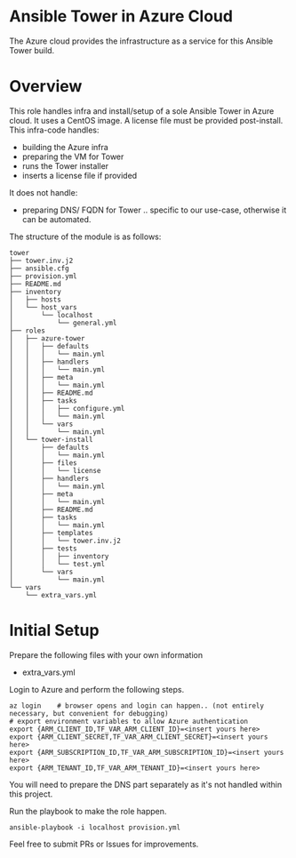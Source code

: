 # Ansible Tower in Azure Cloud

The Azure cloud provides the infrastructure as a service for this Ansible Tower build. 

# Overview

This role handles infra and install/setup of a sole Ansible Tower in Azure cloud.
It uses a CentOS image. A license file must be provided post-install.
This infra-code handles:

- building the Azure infra
- preparing the VM for Tower
- runs the Tower installer
- inserts a license file if provided

It does not handle:

- preparing DNS/ FQDN for Tower .. specific to our use-case, otherwise it can be automated.


The structure of the module is as follows:
```
tower
├── tower.inv.j2
├── ansible.cfg
├── provision.yml
├── README.md
├── inventory
│   ├── hosts
│   └── host_vars
│       └── localhost
│           └── general.yml
├── roles
│   ├── azure-tower
│   │   ├── defaults
│   │   │   └── main.yml
│   │   ├── handlers
│   │   │   └── main.yml
│   │   ├── meta
│   │   │   └── main.yml
│   │   ├── README.md
│   │   ├── tasks
│   │   │   ├── configure.yml
│   │   │   └── main.yml
│   │   └── vars
│   │       └── main.yml
│   └── tower-install
│       ├── defaults
│       │   └── main.yml
│       ├── files
│       │   └── license
│       ├── handlers
│       │   └── main.yml
│       ├── meta
│       │   └── main.yml
│       ├── README.md
│       ├── tasks
│       │   └── main.yml
│       ├── templates
│       │   └── tower.inv.j2
│       ├── tests
│       │   ├── inventory
│       │   └── test.yml
│       └── vars
│           └── main.yml
└── vars
    └── extra_vars.yml

```

# Initial Setup

Prepare the following files with your own information

* extra_vars.yml

Login to Azure and perform the following steps.

```
az login    # browser opens and login can happen.. (not entirely necessary, but convenient for debugging)
# export environment variables to allow Azure authentication
export {ARM_CLIENT_ID,TF_VAR_ARM_CLIENT_ID}=<insert yours here>
export {ARM_CLIENT_SECRET,TF_VAR_ARM_CLIENT_SECRET}=<insert yours here>
export {ARM_SUBSCRIPTION_ID,TF_VAR_ARM_SUBSCRIPTION_ID}=<insert yours here>
export {ARM_TENANT_ID,TF_VAR_ARM_TENANT_ID}=<insert yours here>

```
You will need to prepare the DNS part separately as it's not handled within this project.

Run the playbook to make the role happen.

```
ansible-playbook -i localhost provision.yml
```

Feel free to submit PRs or Issues for improvements.
